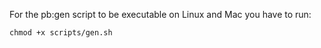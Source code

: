 For the pb:gen script to be executable on Linux and Mac you have to run:

```
chmod +x scripts/gen.sh
```